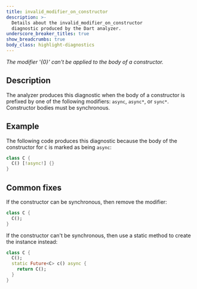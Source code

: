 ```yaml
---
title: invalid_modifier_on_constructor
description: >-
  Details about the invalid_modifier_on_constructor
  diagnostic produced by the Dart analyzer.
underscore_breaker_titles: true
show_breadcrumbs: true
body_class: highlight-diagnostics
---
```


_The modifier '{0}' can't be applied to the body of a constructor._

## Description

The analyzer produces this diagnostic when the body of a constructor is
prefixed by one of the following modifiers: `async`, `async*`, or `sync*`.
Constructor bodies must be synchronous.

## Example

The following code produces this diagnostic because the body of the
constructor for `C` is marked as being `async`:

```dart
class C {
  C() [!async!] {}
}
```

## Common fixes

If the constructor can be synchronous, then remove the modifier:

```dart
class C {
  C();
}
```

If the constructor can't be synchronous, then use a static method to create
the instance instead:

```dart
class C {
  C();
  static Future<C> c() async {
    return C();
  }
}
```
